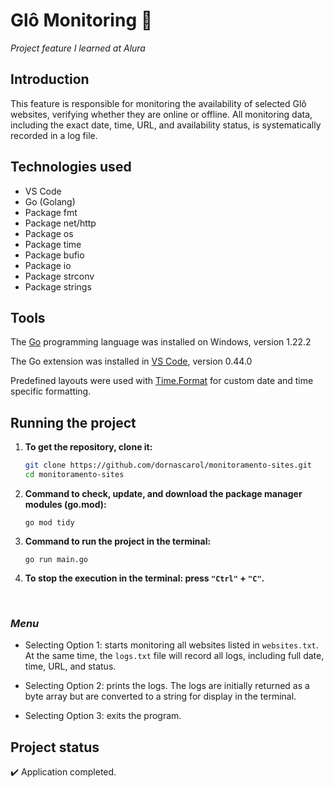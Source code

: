 # Glô Monitoring :mag_right:

_Project feature I learned at Alura_

## Introduction
This feature is responsible for monitoring the availability of selected Glô websites, verifying whether they are online or offline. All monitoring data, including the exact date, time, URL, and availability status, is systematically recorded in a log file.


## Technologies used
* VS Code
* Go (Golang)
* Package fmt
* Package net/http
* Package os
* Package time
* Package bufio
* Package io
* Package strconv
* Package strings


## Tools
The <a href="https://go.dev/doc/install" target="_blank"> Go</a> programming language was installed on Windows, version 1.22.2

The Go extension was installed in <a href="https://code.visualstudio.com/download" target="_blank"> VS Code</a>, version 0.44.0

Predefined layouts were used with <a href="https://go.dev/src/time/format.go" target="_blank"> Time.Format</a> for custom date and time specific formatting.


## Running the project
1. **To get the repository, clone it:**
	```bash
	git clone https://github.com/dornascarol/monitoramento-sites.git
	cd monitoramento-sites
	```

2. **Command to check, update, and download the package manager modules (go.mod):**
	```
	go mod tidy
	```

3. **Command to run the project in the terminal:**
	```
	go run main.go
	```

4. **To stop the execution in the terminal: press `"Ctrl"` + `"C"`.**
<br>

### _Menu_
- Selecting Option 1: starts monitoring all websites listed in `websites.txt`. At the same time, the `logs.txt` file will record all logs, including full date, time, URL, and status.

- Selecting Option 2: prints the logs. The logs are initially returned as a byte array but are converted to a string for display in the terminal.

- Selecting Option 3: exits the program. 


## Project status
:heavy_check_mark: Application completed.
